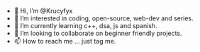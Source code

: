 - 👋 Hi, I’m @Krucyfyx
- 👀 I’m interested in coding, open-source, web-dev and series.
- 🌱 I’m currently learning c++, dsa, js and spanish.
- 💞️ I’m looking to collaborate on beginner friendly projects.
- 📫 How to reach me ... just tag me.

<!---
Krucyfyx/Krucyfyx is a ✨ special ✨ repository because its `README.md` (this file) appears on your GitHub profile.
You can click the Preview link to take a look at your changes.
--->
